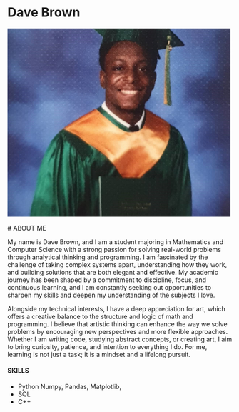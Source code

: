 # Dave Brown
<p align="left">
<img src ="DaveBrownPicture.jpg" width = "500">
</p>
# ABOUT ME
<p> My name is Dave Brown, and I am a student majoring in Mathematics and Computer Science with a strong passion for solving real-world problems through analytical thinking and programming. I am fascinated by the challenge of taking complex systems apart, understanding how they work, and building solutions that are both elegant and effective. My academic journey has been shaped by a commitment to discipline, focus, and continuous learning, and I am constantly seeking out opportunities to sharpen my skills and deepen my understanding of the subjects I love.

Alongside my technical interests, I have a deep appreciation for art, which offers a creative balance to the structure and logic of math and programming. I believe that artistic thinking can enhance the way we solve problems by encouraging new perspectives and more flexible approaches. Whether I am writing code, studying abstract concepts, or creating art, I aim to bring curiosity, patience, and intention to everything I do. For me, learning is not just a task; it is a mindset and a lifelong pursuit. </p>

#### SKILLS
* Python
    Numpy, Pandas, Matplotlib, 
* SQL
* C++
  


